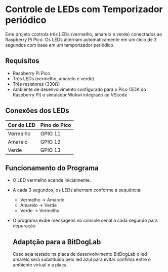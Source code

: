 # Controle de LEDs com Temporizador periódico

Este projeto controla três LEDs (vermelho, amarelo e verde) conectados ao Raspberry Pi Pico. Os LEDs alternam automaticamente em um ciclo de 3 segundos com base em um temporizador periódico.

## Requisitos

- Raspberry Pi Pico
- Três LEDs (vermelho, amarelo e verde)
- Três resistores (330Ω)
- Ambiente de desenvolvimento configurado para o Pico (SDK do Raspberry Pi) e simulador Wokwi integrado ao VScode

## Conexões dos LEDs

| Cor do LED  | Pino do Pico |
|------------|-------------|
| Vermelho   | GPIO 11     |
| Amarelo    | GPIO 12     |
| Verde      | GPIO 13     |

## Funcionamento do Programa

- O LED vermelho acende inicialmente.
- A cada 3 segundos, os LEDs alternam conforme a sequência:
  - Vermelho → Amarelo
  - Amarelo → Verde
  - Verde → Vermelho
- O programa exibe mensagens no console serial a cada segundo para depuração.

  ## Adaptção para a BitDogLab
  Caso seja testado na placa de desenvolvimento BitDogLab o led amarelo será substituído pelo led azul para evitar conflítos entre o ambiente virtual e a placa.

